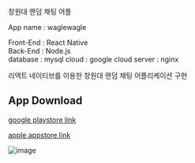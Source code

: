 창원대 랜덤 채팅 어플

App name : waglewagle  

Front-End : React Native  
Back-End : Node.js  
database : mysql 
cloud : google cloud
server : nginx

리액트 네이티브를 이용한 창원대 랜덤 채팅 어플리케이션 구현

## App Download

[google playstore link](https://play.google.com/store/apps/details?id=com.wagleapp)

[apple appstore link](https://apps.apple.com/kr/app/%EC%99%80%EA%B8%80%EC%99%80%EA%B8%80-%EB%82%B4-%EC%86%90-%EC%95%88%EC%9D%98-%EC%9E%91%EC%9D%80-%ED%95%99%EA%B5%90/id1549452503)

![image](https://user-images.githubusercontent.com/59681325/116589845-0cafdc00-a958-11eb-8f6c-3e12f8317449.png)
